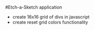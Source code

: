 #Etch-a-Sketch application

- create 16x16 grid of divs in javascript
- create reset grid colors functionality

